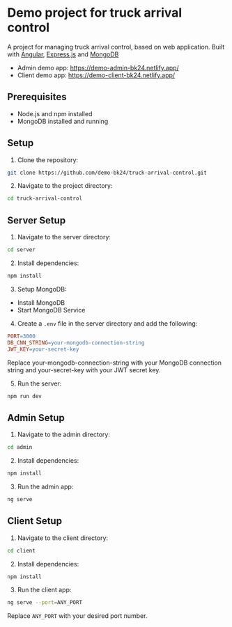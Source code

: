 # Demo project for truck arrival control

A project for managing truck arrival control, based on web application. Built with [Angular](https://angular.io/), [Express.js](https://expressjs.com/) and [MongoDB](https://www.mongodb.com/)

- Admin demo app: https://demo-admin-bk24.netlify.app/
- Client demo app: https://demo-client-bk24.netlify.app/

## Prerequisites

- Node.js and npm installed
- MongoDB installed and running

## Setup

1. Clone the repository:

```bash
git clone https://github.com/demo-bk24/truck-arrival-control.git
```

2. Navigate to the project directory:

```bash
cd truck-arrival-control
```

## Server Setup

1. Navigate to the server directory:

```bash
cd server
```

2. Install dependencies:

```bash
npm install
```

3. Setup MongoDB:

- Install MongoDB
- Start MongoDB Service

4. Create a `.env` file in the server directory and add the following:

```makefile
PORT=3000
DB_CNN_STRING=your-mongodb-connection-string
JWT_KEY=your-secret-key
```

Replace your-mongodb-connection-string with your MongoDB connection string and your-secret-key with your JWT secret key.

5. Run the server:

```bash
npm run dev
```

## Admin Setup

1. Navigate to the admin directory:

```bash
cd admin
```

2. Install dependencies:

```bash
npm install
```

3. Run the admin app:

```bash
ng serve
```

## Client Setup

1. Navigate to the client directory:

```bash
cd client
```

2. Install dependencies:

```bash
npm install
```

3. Run the client app:

```bash
ng serve --port=ANY_PORT
```

Replace `ANY_PORT` with your desired port number.
